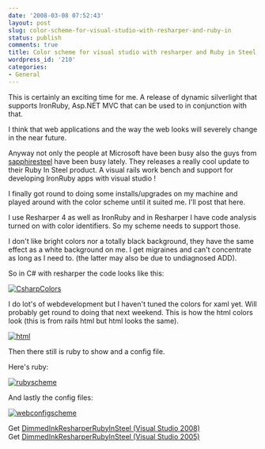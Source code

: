 ```yaml
---
date: '2008-03-08 07:52:43'
layout: post
slug: color-scheme-for-visual-studio-with-resharper-and-ruby-in
status: publish
comments: true
title: Color scheme for visual studio with resharper and Ruby in Steel support
wordpress_id: '210'
categories:
- General
---
```


This is certainly an exciting time for me. A release of dynamic silverlight that supports IronRuby, Asp.NET MVC that can be used to in conjunction with that.

I think that web applications and the way the web looks will severely change in the near future.

Anyway not only the people at Microsoft have been busy also the guys from [sapphiresteel](http://www.sapphiresteel.com) have been busy lately. They releases a really cool update to their Ruby In Steel product. A visual rails work bench and support for developing IronRuby apps with visual studio !

I finally got round to doing some installs/upgrades on my machine and played around with the color scheme until it suited me. I'll post that here.

I use Resharper 4 as well as IronRuby and in Resharper I have code analysis turned on with color identifiers. So my scheme needs to support those.

I don't like bright colors nor a totally black background, they have the same effect as a white background on me. I get migraines and can't concentrate as long as I need to. (the latter may also be due to undiagnosed ADD).

So in C# with resharper the code looks like this:

[![CsharpColors](http://flanders.co.nz/blog/images/Colorschemeforvisualstudiowithresharpera_1257D/CsharpColors_thumb.png)](http://flanders.co.nz/blog/images/Colorschemeforvisualstudiowithresharpera_1257D/CsharpColors.png)

I do lot's of webdevelopment but I haven't tuned the colors for xaml yet. Will probably get round to doing that next weekend. This is how the html colors look (this is from rails html but html looks the same).


[![html](http://flanders.co.nz/blog/images/Colorschemeforvisualstudiowithresharpera_1257D/html_thumb.png)](http://flanders.co.nz/blog/images/Colorschemeforvisualstudiowithresharpera_1257D/html.png)

Then there still is ruby to show and a config file.

Here's ruby:

[![rubyscheme](http://flanders.co.nz/blog/images/Colorschemeforvisualstudiowithresharpera_1257D/rubyscheme_thumb.png)](http://flanders.co.nz/blog/images/Colorschemeforvisualstudiowithresharpera_1257D/rubyscheme.png)

And lastly the config files:     

[![webconfigscheme](http://flanders.co.nz/blog/images/Colorschemeforvisualstudiowithresharpera_1257D/webconfigscheme_thumb.png)](http://flanders.co.nz/blog/images/Colorschemeforvisualstudiowithresharpera_1257D/webconfigscheme.png)

Get [DimmedInkResharperRubyInSteel (Visual Studio 2008)](http://koolkraft.net/DimmedInkResharperRubyInSteel.zip)  
Get [DimmedInkResharperRubyInSteel (Visual Studio 2005)](http://koolkraft.net/DimmedInkResharperRubyInSteel_vs2k5.zip)
